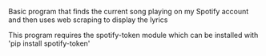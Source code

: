 Basic program that finds the current song playing on my Spotify account and then uses web scraping to display the lyrics

This program requires the spotify-token module which can be installed with 'pip install spotify-token'
